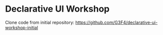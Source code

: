 # Declarative UI Workshop

Clone code from initial repository:
    https://github.com/G3F4/declarative-ui-workshop-initial